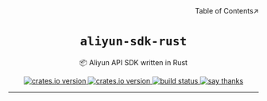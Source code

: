 <div align=right>Table of Contents↗️</div>

<h1 align=center><code>aliyun-sdk-rust</code></h1>

<p align=center>📦 Aliyun API SDK written in Rust</p>

<div align=center>
  <a href="https://crates.io/crates/alibabacloud">
    <img src="https://img.shields.io/crates/v/alibabacloud.svg" alt="crates.io version">
  </a>
  <a href="https://crates.io/crates/alibabacloud">
    <img src="https://img.shields.io/github/repo-size/lvillis/aliyun-sdk-rust?style=flat-square&color=328657" alt="crates.io version">
  </a>
  <a href="https://github.com/lvillis/aliyun-sdk-rust/actions">
    <img src="https://github.com/lvillis/aliyun-sdk-rust/actions/workflows/ci.yaml/badge.svg" alt="build status">
  </a>
  <a href="mailto:lvillis@outlook.com?subject=Thanks%20for%20aliyun-sdk-rust!">
    <img src="https://img.shields.io/badge/Say%20Thanks-!-1EAEDB.svg" alt="say thanks">
  </a>

</div>

---
